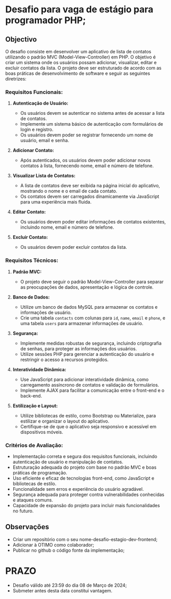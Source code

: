 # Desafio para vaga de estágio para programador PHP;

## Objectivo

O desafio consiste em desenvolver um aplicativo de lista de contatos utilizando o padrão MVC (Model-View-Controller) em PHP. O objetivo é criar um sistema onde os usuários possam adicionar, visualizar, editar e excluir contatos da lista. O projeto deve ser estruturado de acordo com as boas práticas de desenvolvimento de software e seguir as seguintes diretrizes:

### Requisitos Funcionais:

1. **Autenticação de Usuário:**
   - Os usuários devem se autenticar no sistema antes de acessar a lista de contatos.
   - Implemente um sistema básico de autenticação com formulários de login e registro.
   - Os usuários devem poder se registrar fornecendo um nome de usuário, email e senha.

2. **Adicionar Contato:**
   - Após autenticados, os usuários devem poder adicionar novos contatos à lista, fornecendo nome, email e número de telefone.

3. **Visualizar Lista de Contatos:**
   - A lista de contatos deve ser exibida na página inicial do aplicativo, mostrando o nome e o email de cada contato.
   - Os contatos devem ser carregados dinamicamente via JavaScript para uma experiência mais fluida.

4. **Editar Contato:**
   - Os usuários devem poder editar informações de contatos existentes, incluindo nome, email e número de telefone.

5. **Excluir Contato:**
   - Os usuários devem poder excluir contatos da lista.

### Requisitos Técnicos:

1. **Padrão MVC:**
   - O projeto deve seguir o padrão Model-View-Controller para separar as preocupações de dados, apresentação e lógica de controle.

2. **Banco de Dados:**
   - Utilize um banco de dados MySQL para armazenar os contatos e informações de usuário.
   - Crie uma tabela `contacts` com colunas para `id`, `name`, `email` e `phone`, e uma tabela `users` para armazenar informações de usuário.

3. **Segurança:**
   - Implemente medidas robustas de segurança, incluindo criptografia de senhas, para proteger as informações dos usuários.
   - Utilize sessões PHP para gerenciar a autenticação do usuário e restringir o acesso a recursos protegidos.

4. **Interatividade Dinâmica:**
   - Use JavaScript para adicionar interatividade dinâmica, como carregamento assíncrono de contatos e validação de formulários.
   - Implemente AJAX para facilitar a comunicação entre o front-end e o back-end.

5. **Estilização e Layout:**
   - Utilize bibliotecas de estilo, como Bootstrap ou Materialize, para estilizar e organizar o layout do aplicativo.
   - Certifique-se de que o aplicativo seja responsivo e acessível em dispositivos móveis.

### Critérios de Avaliação:

- Implementação correta e segura dos requisitos funcionais, incluindo autenticação de usuário e manipulação de contatos.
- Estruturação adequada do projeto com base no padrão MVC e boas práticas de programação.
- Uso eficiente e eficaz de tecnologias front-end, como JavaScript e bibliotecas de estilo.
- Funcionalidade sem erros e experiência do usuário agradável.
- Segurança adequada para proteger contra vulnerabilidades conhecidas e ataques comuns.
- Capacidade de expansão do projeto para incluir mais funcionalidades no futuro.


## Observações
- Criar um repositório com o seu nome-desafio-estagio-dev-frontend;
- Adicionar à OTIMO como colaborador;
- Publicar no github o código fonte da implementação;


# PRAZO
- Desafio válido até 23:59 do dia 08 de Março de 2024;
- Submeter antes desta data constitui vantagem.
